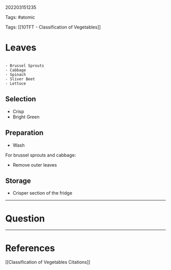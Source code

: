 202203151235

Tags: #atomic

Tags: [[10TFT - Classification of Vegetables]]

# Leaves
```ad-example

- Brussel Sprouts
- Cabbage
- Spinach
- Sliver Beet
- Lettuce

```
## Selection
- Crisp
- Bright Green
## Preparation
- Wash

For brussel sprouts and cabbage:
- Remove outer leaves
## Storage
- Crisper section of the fridge

---
# Question


---
# References
[[Classification of Vegetables Citations]]